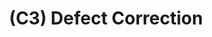 ---
layout: page
title: (C3) Defect Correction
nav_order: 3
parent: Construction
grand_parent: Software Development and Maintenance
permalink: /phases/operations/software_development_and_maintenance/construction/c3/
---